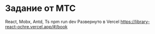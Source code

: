 # Задание от МТС 
React, Mobx, Antd, Ts
npm run dev
Развернуто в Vercel https://library-react-ochre.vercel.app/#/book

